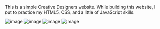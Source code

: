 This is a simple Creative Designers website. While building this website, I put to practice my HTML5, CSS, and a little of JavaScript skills. 

![image](https://user-images.githubusercontent.com/112561860/227752814-9fdd3133-b365-4962-bb74-f288f00942e4.png)
![image](https://user-images.githubusercontent.com/112561860/227752852-fdaddda9-740b-484d-9054-4a7f79012ddf.png)
![image](https://user-images.githubusercontent.com/112561860/227752867-59ebf6aa-5ea7-4b10-a30f-96c239ebe13d.png)
![image](https://user-images.githubusercontent.com/112561860/227752879-45b9374e-08d4-4caf-a3a0-c7410cd26cf8.png)

